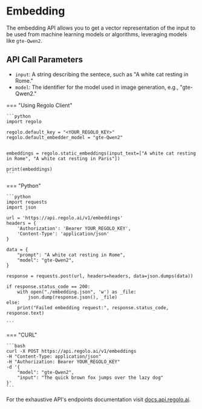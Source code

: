 # Embedding

The embedding API allows you to get a vector representation of the input to be used from machine learning models or algorithms, leveraging models like `gte-Qwen2`.

## API Call Parameters

* `input`: A string describing the sentece, such as "A white cat resting in Rome."
* `model`: The identifier for the model used in image generation, e.g., "gte-Qwen2."

=== "Using Regolo Client"

    ```python
    import regolo

    regolo.default_key = "<YOUR_REGOLO_KEY>"
    regolo.default_embedder_model = "gte-Qwen2"


    embeddings = regolo.static_embeddings(input_text=["A white cat resting in Rome", "A white cat resting in Paris"])

    print(embeddings)
    ```

=== "Python"

    ```python
    import requests
    import json

    url = 'https://api.regolo.ai/v1/embeddings'
    headers = {
        'Authorization': 'Bearer YOUR_REGOLO_KEY',
        'Content-Type': 'application/json'
    }

    data = {
        "prompt": "A white cat resting in Rome",
        "model": "gte-Qwen2",
    }

    response = requests.post(url, headers=headers, data=json.dumps(data))

    if response.status_code == 200:
        with open("./embedding.json", 'w') as _file:
            json.dump(response.json(), _file)
    else:
        print("Failed embedding request:", response.status_code, response.text)

    ```

=== "CURL"

    ```bash
    curl -X POST https://api.regolo.ai/v1/embeddings
    -H "Content-Type: application/json"
    -H "Authorization: Bearer YOUR_REGOLO_KEY"
    -d '{
        "model": "gte-Qwen2",
        "input": "The quick brown fox jumps over the lazy dog"
    }'
    ```

For the exhaustive API's endpoints documentation visit [docs.api.regolo.ai](https://docs.api.regolo.ai).

